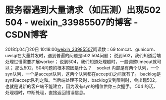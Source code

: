 # 服务器遇到大量请求（如压测）出现502  504 - weixin_33985507的博客 - CSDN博客
2018年04月20日 10:18:00[weixin_33985507](https://me.csdn.net/weixin_33985507)阅读数：69
tomcat、gunicorn、uwsgi在大量并发时，遇到普遍的问题是502 504问题；
说到502，我们知道后端处理过慢需要扩展worker；
说到504，我们知道处理超时，一般调整timeout就可以；
那么502，504问题的根本原因是什么？   
socket 内部是有两个队列，一个syn队列，一个是accept队列，这两个队列都在accept()之间就有了。 backlog是syn和accept队列之和。当后端处理不及时，backlog又到限制时，会出现502，也就是说新的客户端不能建立，因为没有syn的槽位供你三次握手。 504 的话，处理超时，中断处理，直接返回错误信息。
